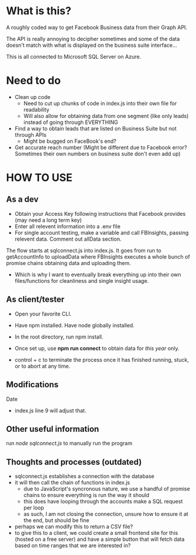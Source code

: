 # What is this?
A roughly coded way to get Facebook Business data from their Graph API. 

The API is really annoying to decipher sometimes and some of the data doesn't match with what is displayed on the business suite interface...

This is all connected to Microsoft SQL Server on Azure. 

# Need to do
- Clean up code 
    - Need to cut up chunks of code in index.js into their own file for readability
    - Will also allow for obtaining data from one segment (like only leads) instead of going through EVERYTHING
- Find a way to obtain leads that are listed on Business Suite but not through APIs
    - Might be bugged on FaceBook's end? 
- Get accurate reach number (Might be different due to Facebook error? Sometimes their own numbers on business suite don't even add up)

# HOW TO USE 
## As a dev
- Obtain your Access Key following instructions that Facebook provides (may need a long term key)
- Enter all relevent information into a .env file
- For single account testing, make a variable and call FBInsights, passing relevent data. Comment out allData section.

The flow starts at sqlconnect.js into index.js. It goes from run to getAccountInfo to uploadData where FBInsights executes a whole bunch of promise chains obtaining data and uploading them.
- Which is why I want to eventually break everything up into their own files/functions for cleanliness and single insight usage.

## As client/tester
- Open your favorite CLI.
- Have npm installed. Have node globally installed.
- In the root directory, run npm install.

- Once set up, use **npm run connect** to obtain data for *this year* only.
- control + c to terminate the process once it has finished running, stuck, or to abort at any time.
## Modifications

Date 
- index.js line 9 will adjust that.

## Other useful information
run *node sqlconnect.js* to manually run the program

## Thoughts and processes (outdated)
- sqlconnect.js establishes a connection with the database
- it will then call the chain of functions in index.js
    - due to JavaScript's syncronous nature, we use a handful of promise chains to ensure everything is run the way it should
    - this does have looping through the accounts make a SQL request per loop
    - as such, I am not closing the connection, unsure how to ensure it at the end, but should be fine
- perhaps we can modify this to return a CSV file?
- to give this to a client, we could create a small frontend site for this (hosted on a free server) and have a simple button that will fetch data based on time ranges that we are interested in?
